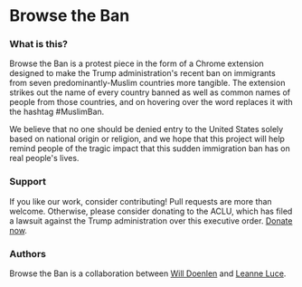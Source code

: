 # Browse the Ban

### What is this?
Browse the Ban is a protest piece in the form of a Chrome extension designed to make the Trump administration's recent ban on immigrants from seven predominantly-Muslim countries more tangible. The extension strikes out the name of every country banned as well as common names of people from those countries, and on hovering over the word replaces it with the hashtag #MuslimBan.

We believe that no one should be denied entry to the United States solely based on national origin or religion, and we hope that this project will help remind people of the tragic impact that this sudden immigration ban has on real people's lives.

### Support
If you like our work, consider contributing! Pull requests are more than welcome. Otherwise, please consider donating to the ACLU, which has filed a lawsuit against the Trump administration over this executive order. [Donate now](https://action.aclu.org/secure/donate-to-aclu).

### Authors
Browse the Ban is a collaboration between [Will Doenlen](http://www.williardx.com) and [Leanne Luce](https://www.thefashionrobot.com).
